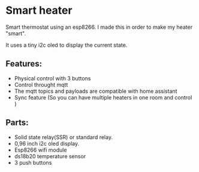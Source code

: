 # Smart heater

Smart thermostat using an esp8266. I made this in order to make my heater "smart".

It uses a tiny i2c oled to display the current state.

## Features:

- Physical control with 3 buttons
- Control throught mqtt 
- The mqtt topics and payloads are compatible with home assistant
- Sync feature (So you can have multiple heaters in one room and control )

## Parts:

- Solid state relay(SSR) or standard relay.
- 0,96 inch i2c oled display.
- Esp8266 wifi module
- ds18b20 temperature sensor
- 3 push buttons
